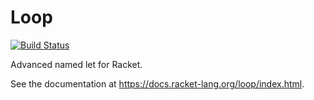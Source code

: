 Loop
====

[![Build Status](https://travis-ci.com/sorawee/loop.png?branch=master)](https://travis-ci.com/sorawee/loop)

Advanced named let for Racket.

See the documentation at https://docs.racket-lang.org/loop/index.html.

